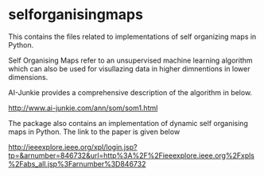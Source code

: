 # selforganisingmaps
This contains the files related to implementations of self organizing maps in Python.

Self Organising Maps refer to  an unsupervised machine learning algorithm which can also be used for visullazing data in higher dimnentions in lower dimensions. 

AI-Junkie provides a comprehensive description of the algorithm in below. 

http://www.ai-junkie.com/ann/som/som1.html

The package also contains an implementation of dynamic self organising maps in Python. The link to the paper is given below

http://ieeexplore.ieee.org/xpl/login.jsp?tp=&arnumber=846732&url=http%3A%2F%2Fieeexplore.ieee.org%2Fxpls%2Fabs_all.jsp%3Farnumber%3D846732
